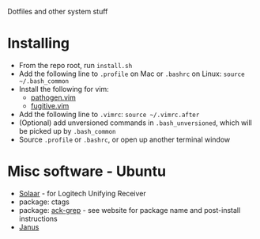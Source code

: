 Dotfiles and other system stuff

# Installing
* From the repo root, run `install.sh`
* Add the following line to `.profile` on Mac or `.bashrc` on Linux:
  `source ~/.bash_common`
* Install the following for vim:
  * [pathogen.vim](https://github.com/tpope/vim-pathogen)
  * [fugitive.vim](https://github.com/tpope/vim-fugitive)
* Add the following line to `.vimrc`:
  `source ~/.vimrc.after`
* (Optional) add unversioned commands in `.bash_unversioned`, which will be picked up by `.bash_common`
* Source `.profile` or `.bashrc`, or open up another terminal window

# Misc software - Ubuntu
* [Solaar](https://github.com/pwr/Solaar) - for Logitech Unifying Receiver
* package: ctags
* package: [ack-grep](http://beyondgrep.com/install/) - see website for package name and post-install instructions
* [Janus](https://github.com/carlhuda/janus)
